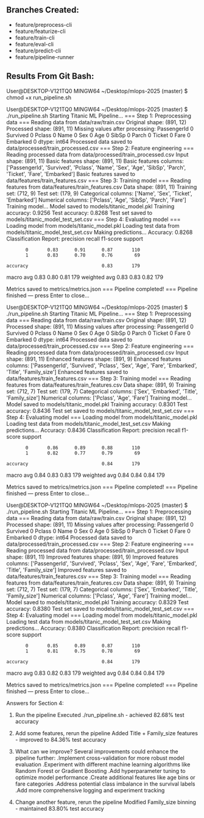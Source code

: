 ## Branches Created:
- feature/preprocess-cli
- feature/featurize-cli 
- feature/train-cli
- feature/eval-cli
- feature/predict-cli
- feature/pipeline-runner

## Results From Git Bash:

User@DESKTOP-V121TQ0 MINGW64 ~/Desktop/mlops-2025 (master)
$ chmod +x run_pipeline.sh

User@DESKTOP-V121TQ0 MINGW64 ~/Desktop/mlops-2025 (master)
$ ./run_pipeline.sh
Starting Titanic ML Pipeline...
=== Step 1: Preprocessing data ===
Reading data from data/raw/train.csv
Original shape: (891, 12)
Processed shape: (891, 11)
Missing values after processing:
PassengerId    0
Survived       0
Pclass         0
Name           0
Sex            0
Age            0
SibSp          0
Parch          0
Ticket         0
Fare           0
Embarked       0
dtype: int64
Processed data saved to data/processed/train_processed.csv
=== Step 2: Feature engineering ===
Reading processed data from data/processed/train_processed.csv
Input shape: (891, 11)
Basic features shape: (891, 11)
Basic features columns: ['PassengerId', 'Survived', 'Pclass', 'Name', 'Sex', 'Age', 'SibSp', 'Parch', 'Ticket', 'Fare', 'Embarked']
Basic features saved to data/features/train_features.csv
=== Step 3: Training model ===
Reading features from data/features/train_features.csv
Data shape: (891, 11)
Training set: (712, 9)
Test set: (179, 9)
Categorical columns: ['Name', 'Sex', 'Ticket', 'Embarked']
Numerical columns: ['Pclass', 'Age', 'SibSp', 'Parch', 'Fare']
Training model...
Model saved to models/titanic_model.pkl
Training accuracy: 0.9256
Test accuracy: 0.8268
Test set saved to models/titanic_model_test_set.csv
=== Step 4: Evaluating model ===
Loading model from models/titanic_model.pkl
Loading test data from models/titanic_model_test_set.csv
Making predictions...
Accuracy: 0.8268
Classification Report:
              precision    recall  f1-score   support

           0       0.83      0.91      0.87       110
           1       0.83      0.70      0.76        69

    accuracy                           0.83       179
   macro avg       0.83      0.80      0.81       179
weighted avg       0.83      0.83      0.82       179

Metrics saved to metrics/metrics.json
=== Pipeline completed! ===
Pipeline finished — press Enter to close...

User@DESKTOP-V121TQ0 MINGW64 ~/Desktop/mlops-2025 (master)
$ ./run_pipeline.sh
Starting Titanic ML Pipeline...
=== Step 1: Preprocessing data ===
Reading data from data/raw/train.csv
Original shape: (891, 12)
Processed shape: (891, 11)
Missing values after processing:
PassengerId    0
Survived       0
Pclass         0
Name           0
Sex            0
Age            0
SibSp          0
Parch          0
Ticket         0
Fare           0
Embarked       0
dtype: int64
Processed data saved to data/processed/train_processed.csv
=== Step 2: Feature engineering ===
Reading processed data from data/processed/train_processed.csv
Input shape: (891, 11)
Enhanced features shape: (891, 9)
Enhanced features columns: ['PassengerId', 'Survived', 'Pclass', 'Sex', 'Age', 'Fare', 'Embarked', 'Title', 'Family_size']
Enhanced features saved to data/features/train_features.csv
=== Step 3: Training model ===
Reading features from data/features/train_features.csv
Data shape: (891, 9)
Training set: (712, 7)
Test set: (179, 7)
Categorical columns: ['Sex', 'Embarked', 'Title', 'Family_size']
Numerical columns: ['Pclass', 'Age', 'Fare']
Training model...
Model saved to models/titanic_model.pkl
Training accuracy: 0.8301
Test accuracy: 0.8436
Test set saved to models/titanic_model_test_set.csv
=== Step 4: Evaluating model ===
Loading model from models/titanic_model.pkl
Loading test data from models/titanic_model_test_set.csv
Making predictions...
Accuracy: 0.8436
Classification Report:
              precision    recall  f1-score   support

           0       0.86      0.89      0.88       110
           1       0.82      0.77      0.79        69

    accuracy                           0.84       179
   macro avg       0.84      0.83      0.83       179
weighted avg       0.84      0.84      0.84       179

Metrics saved to metrics/metrics.json
=== Pipeline completed! ===
Pipeline finished — press Enter to close...

User@DESKTOP-V121TQ0 MINGW64 ~/Desktop/mlops-2025 (master)
$ ./run_pipeline.sh
Starting Titanic ML Pipeline...
=== Step 1: Preprocessing data ===
Reading data from data/raw/train.csv
Original shape: (891, 12)
Processed shape: (891, 11)
Missing values after processing:
PassengerId    0
Survived       0
Pclass         0
Name           0
Sex            0
Age            0
SibSp          0
Parch          0
Ticket         0
Fare           0
Embarked       0
dtype: int64
Processed data saved to data/processed/train_processed.csv
=== Step 2: Feature engineering ===
Reading processed data from data/processed/train_processed.csv
Input shape: (891, 11)
Improved features shape: (891, 9)
Improved features columns: ['PassengerId', 'Survived', 'Pclass', 'Sex', 'Age', 'Fare', 'Embarked', 'Title', 'Family_size']
Improved features saved to data/features/train_features.csv
=== Step 3: Training model ===
Reading features from data/features/train_features.csv
Data shape: (891, 9)
Training set: (712, 7)
Test set: (179, 7)
Categorical columns: ['Sex', 'Embarked', 'Title', 'Family_size']
Numerical columns: ['Pclass', 'Age', 'Fare']
Training model...
Model saved to models/titanic_model.pkl
Training accuracy: 0.8329
Test accuracy: 0.8380
Test set saved to models/titanic_model_test_set.csv
=== Step 4: Evaluating model ===
Loading model from models/titanic_model.pkl
Loading test data from models/titanic_model_test_set.csv
Making predictions...
Accuracy: 0.8380
Classification Report:
              precision    recall  f1-score   support

           0       0.85      0.89      0.87       110
           1       0.81      0.75      0.78        69

    accuracy                           0.84       179
   macro avg       0.83      0.82      0.83       179
weighted avg       0.84      0.84      0.84       179

Metrics saved to metrics/metrics.json
=== Pipeline completed! ===
Pipeline finished — press Enter to close...




Answers for Section 4:

1. Run the pipeline
Executed ./run_pipeline.sh - achieved 82.68% test accuracy

2. Add some features, rerun the pipeline
Added Title + Family_size features - improved to 84.36% test accuracy

3. What can we improve?
Several improvements could enhance the pipeline further:
	.Implement cross-validation for more robust model evaluation
	.Experiment with different machine learning algorithms like Random Forest or Gradient Boosting
	.Add hyperparameter tuning to optimize model performance
	.Create additional features like age bins or fare categories
	.Address potential class imbalance in the survival labels
	.Add more comprehensive logging and experiment tracking

5. Change another feature, rerun the pipeline
Modified Family_size binning - maintained 83.80% test accuracy